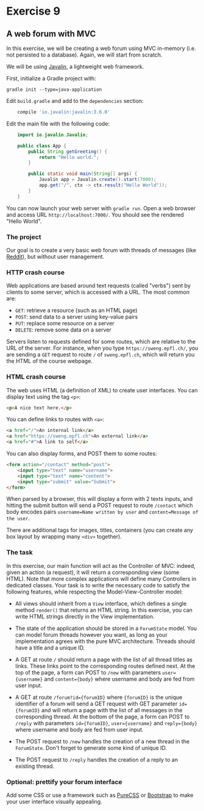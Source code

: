 # Exercise 9

## A web forum with MVC

In this exercise, we will be creating a web forum using MVC in-memory (i.e. not persisted to a database). Again, we will start from scratch.

We will be using [Javalin](https://javalin.io/), a lightweight web framework.

First, initialize a Gradle project with:

`gradle init --type=java-application`

Edit `build.gradle` and add to the `dependencies` section:

```groovy
    compile 'io.javalin:javalin:3.6.0'
```

Edit the main file with the following code:

```java
    import io.javalin.Javalin;

    public class App {
        public String getGreeting() {
            return "Hello world.";
        }

        public static void main(String[] args) {
            Javalin app = Javalin.create().start(7000);
            app.get("/", ctx -> ctx.result("Hello World"));
        }
    }
```

You can now launch your web server with `gradle run`. Open a web browser and access URL `http://localhost:7000/`. You should see the rendered "Hello World".


### The project

Our goal is to create a very basic web forum with threads of messages (like [Reddit](https://reddit.com)), but without user management.

### HTTP crash course

Web applications are based around text requests (called "verbs") sent by clients to some server, which is accessed with a URL. The most common are:

- `GET`: retrieve a resource (such as an HTML page)
- `POST`: send data to a server using key-value pairs
- `PUT`: replace some resource on a server
- `DELETE`: remove some data on a server

Servers listen to requests defined for some routes, which are relative to the URL of the server. For instance, when you type `https://sweng.epfl.ch/`, you are sending a `GET` request to route `/` of `sweng.epfl.ch`, which will return you the HTML of the course webpage.

### HTML crash course

The web uses HTML (a definition of XML) to create user interfaces. You can display text using the tag `<p>`:

```html
<p>A nice text here.</p>
```

You can define links to routes with `<a>`:

```html
<a href="/">An internal link</a>
<a href="https://sweng.epfl.ch">An external link</a>
<a href="#">A link to self</a>
```

You can also display forms, and POST them to some routes:

```html
<form action="/contact" method="post">
    <input type="text" name="username">
    <input type="text" name="content">
    <input type="submit" value="Submit">
</form>
```

When parsed by a browser, this will display a form with 2 texts inputs, and hitting the submit button will send a POST request to route `/contact` which body encodes pairs `username=Name written by user` and `content=Message of the user`.

There are additional tags for images, titles, containers (you can create any box layout by wrapping many `<div>` together).

### The task

In this exercise, our main function will act as the Controller of MVC: indeed, given an action (a request), it will return a corresponding view (some HTML). Note that more complex applications will define many Controllers in dedicated classes. Your task is to write the necessary code to satisfy the following features, while respecting the Model-View-Controller model:

- All views should inherit from a `View` interface, which defines a single method `render()` that returns an HTML string. In this exercise, you can write HTML strings directly in the View implementation.

- The state of the application should be stored in a `ForumState` model. You can model forum threads however you want, as long as your implementation agrees with the pure MVC architecture. Threads should have a title and a unique ID.

- A GET at route `/` should return a page with the list of all thread titles as links. These links point to the corresponding routes defined next. At the top of the page, a form can POST to `/new` with parameters `user={username}` and `content={body}` where username and body are fed from user input.

- A GET at route `/forum?id={forumID}` where `{forumID}` is the unique identifier of a forum will send a GET request with GET parameter `id={forumID}` and will return a page with the list of all messages in the corresponding thread. At the bottom of the page, a form can POST to `/reply` with parameters `id={forumID}`, `user={username}` and `reply={body}` where username and body are fed from user input.

- The POST request to `/new` handles the creation of a new thread in the `ForumState`. Don't forget to generate some kind of unique ID.

- The POST request to `/reply` handles the creation of a reply to an existing thread.

### Optional: prettify your forum interface

Add some CSS or use a framework such as [PureCSS](https://purecss.io/) or [Bootstrap](https://getbootstrap.com/) to make your user interface visually appealing.
